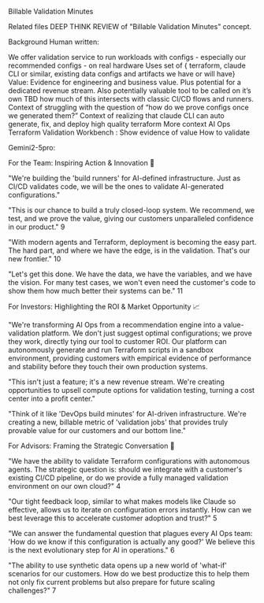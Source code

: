Billable Validation Minutes

Related files
DEEP THINK REVIEW of  "Billable Validation Minutes" concept.

Background
Human written:

We offer validation service to run workloads with configs - especially our recommended configs - on real hardware
Uses set of { terraform, claude CLI or similar, existing data configs and artifacts we have or will have}
Value: Evidence for engineering and business value. Plus potential for a dedicated revenue stream.
Also potentially valuable tool to be called on it’s own
TBD how much of this intersects with classic CI/CD flows and runners.
Context of struggling with the question of “how do we prove configs once we generated them?”
Context of realizing that claude CLI can auto generate, fix, and deploy high quality terraform
More context AI Ops Terraform Validation Workbench : Show evidence of value How to validate



Gemini2-5pro:

For the Team: Inspiring Action & Innovation 🚀

"We're building the 'build runners' for AI-defined infrastructure. Just as CI/CD validates code, we will be the ones to validate AI-generated configurations." 


"This is our chance to build a truly closed-loop system. We recommend, we test, and we prove the value, giving our customers unparalleled confidence in our product." 9


"With modern agents and Terraform, deployment is becoming the easy part. The
hard part, and where we have the edge, is in the validation. That's our new frontier." 10


"Let's get this done. We have the data, we have the variables, and we have the vision. For many test cases, we won't even need the customer's code to show them how much better their systems can be." 11


For Investors: Highlighting the ROI & Market Opportunity 📈

"We're transforming AI Ops from a recommendation engine into a value-validation platform. We don't just suggest optimal configurations; we prove they work, directly tying our tool to customer ROI. Our platform can autonomously generate and run Terraform scripts in a sandbox environment, providing customers with empirical evidence of performance and stability before they touch their own production systems.


"This isn't just a feature; it's a new revenue stream. We're creating opportunities to
upsell compute options for validation testing, turning a cost center into a profit center." 


"Think of it like 'DevOps build minutes' for AI-driven infrastructure. We're creating a new, billable metric of 'validation jobs' that provides truly provable value for our customers and our bottom line." 



For Advisors: Framing the Strategic Conversation 🤔

"We have the ability to validate Terraform configurations with autonomous agents. The strategic question is: should we integrate with a customer's existing CI/CD pipeline, or do we provide a fully managed validation environment on our own cloud?" 4


"Our tight feedback loop, similar to what makes models like Claude so effective, allows us to iterate on configuration errors instantly. How can we best leverage this to accelerate customer adoption and trust?" 5


"We can answer the fundamental question that plagues every AI Ops team:
'How do we know if this configuration is actually any good?' We believe this is the next evolutionary step for AI in operations." 6


"The ability to use synthetic data opens up a new world of 'what-if' scenarios for our customers. How do we best productize this to help them not only fix current problems but also prepare for future scaling challenges?" 7

